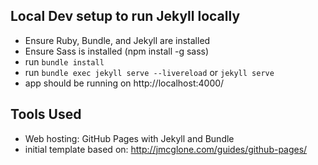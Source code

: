 ## Local Dev setup to run Jekyll locally

- Ensure Ruby, Bundle, and Jekyll are installed
- Ensure Sass is installed (npm install -g sass)
- run `bundle install`
- run `bundle exec jekyll serve --livereload` or `jekyll serve`
- app should be running on http://localhost:4000/

## Tools Used
- Web hosting: GitHub Pages with Jekyll and Bundle
- initial template based on: http://jmcglone.com/guides/github-pages/